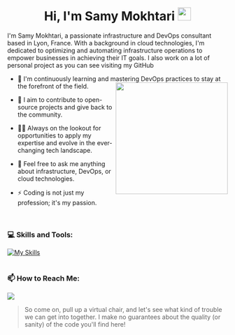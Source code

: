 <h1 align="center">Hi, I'm Samy Mokhtari <img width="30px" src="https://raw.githubusercontent.com/iampavangandhi/iampavangandhi/master/gifs/Hi.gif"></h1>
<p>
I'm Samy Mokhtari, a passionate infrastructure and DevOps consultant based in Lyon, France. With a background in cloud technologies, I'm dedicated to optimizing and automating infrastructure operations to empower businesses in achieving their IT goals.
I also work on a lot of personal project as you can see visiting my GitHub
</p>

- 🌱 I'm continuously learning and mastering DevOps practices to stay at the forefront of the field. <img align="right" style="width:16rem; height:auto" src="https://media.giphy.com/media/ao9DUiTKH60XS/giphy.gif"/>

- 🤝 I aim to contribute to open-source projects and give back to the community.

- 👨‍💻 Always on the lookout for opportunities to apply my expertise and evolve in the ever-changing tech landscape.

- 💬 Feel free to ask me anything about infrastructure, DevOps, or cloud technologies.

- ⚡ Coding is not just my profession; it's my passion.

<br>

### 💻 Skills and Tools:

[![My Skills](https://skillicons.dev/icons?i=aws,azure,gcp,git,github,docker,kubernetes,jenkins,linux,mysql,mongodb,vscode,visualstudio,firebase,postman)](https://skillicons.dev)
<br>
<br>

### 📫 How to Reach Me:
[<img src="https://img.shields.io/badge/linkedin-%230077B5.svg?&style=for-the-badge&logo=linkedin&logoColor=white" />](https://www.linkedin.com/in/samy-mokhtari/)

> So come on, pull up a virtual chair, and let's see what kind of trouble we can get into together. I make no guarantees about the quality (or sanity) of the code you'll find here!
